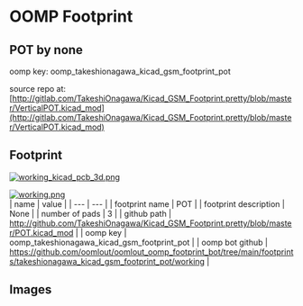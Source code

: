 # OOMP Footprint  
## POT  by none  
  
oomp key: oomp_takeshionagawa_kicad_gsm_footprint_pot  
  
source repo at: [http://gitlab.com/TakeshiOnagawa/Kicad_GSM_Footprint.pretty/blob/master/VerticalPOT.kicad_mod](http://gitlab.com/TakeshiOnagawa/Kicad_GSM_Footprint.pretty/blob/master/VerticalPOT.kicad_mod)  
## Footprint  
  
[![working_kicad_pcb_3d.png](working_kicad_pcb_3d_600.png)](working_kicad_pcb_3d.png)  
  
[![working.png](working_600.png)](working.png)  
| name | value | 
| --- | --- | 
| footprint name | POT | 
| footprint description | None | 
| number of pads | 3 | 
| github path | http://github.com/TakeshiOnagawa/Kicad_GSM_Footprint.pretty/blob/master/POT.kicad_mod | 
| oomp key | oomp_takeshionagawa_kicad_gsm_footprint_pot | 
| oomp bot github | https://github.com/oomlout/oomlout_oomp_footprint_bot/tree/main/footprints/takeshionagawa_kicad_gsm_footprint_pot/working | 
## Images  
